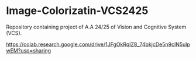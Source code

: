 # Image-Colorizatin-VCS2425
Repository containing project of A.A 24/25 of Vision and Cognitive System (VCS). 

https://colab.research.google.com/drive/1JFgOkRqIZ8_74bkjcDe5n9cIN5ulpwEM?usp=sharing
